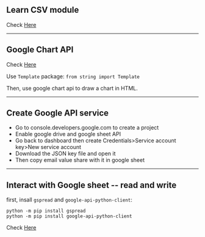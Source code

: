 ## Learn CSV module

Check [Here](https://github.com/EthanKeng/python/blob/main/Ex_Files_Scripting_for_Testers/Exercise%20Files/02_01/end/readInData.py)

---
## Google Chart API

Check [Here](https://github.com/EthanKeng/python/blob/main/Ex_Files_Scripting_for_Testers/Exercise%20Files/02_02/end/readInData_solution.py)

Use `Template` package:
`from string import Template` 

Then, use google chart api to draw a chart in HTML.

---

## Create Google API service
 - Go to console.developers.google.com to create a project
 - Enable google drive and google sheet API
 - Go back to dashboard then create Credentials>Service account key>New service account
 - Download the JSON key file and open it
 - Then copy email value share with it in google sheet

---
## Interact with Google sheet -- read and write
first, insall `gspread` and `google-api-python-client`: 
```
python -m pip install gspread
python -m pip install google-api-python-client
```

Check [Here](https://github.com/EthanKeng/python/blob/main/Ex_Files_Scripting_for_Testers/Exercise%20Files/02_08/end/Challenge3_Test%20Report%20Page.py)
